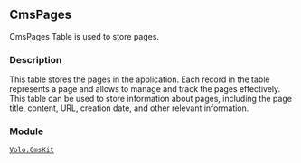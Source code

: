 ## CmsPages

CmsPages Table is used to store pages.

### Description

This table stores the pages in the application. Each record in the table represents a page and allows to manage and track the pages effectively. This table can be used to store information about pages, including the page title, content, URL, creation date, and other relevant information.

### Module

[`Volo.CmsKit`](../../Cms-Kit/Pages.md)